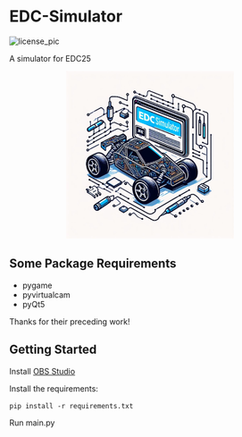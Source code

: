 # EDC-Simulator

![license_pic](https://img.shields.io/badge/license-MIT-blue)

A simulator for EDC25

<div align="center">
	<img src="image/logo.jpg" alt="Editor" width="300">
</div>


## Some Package Requirements

- pygame
- pyvirtualcam
- pyQt5

Thanks for their preceding work!

## Getting Started

Install [OBS Studio](https://obsproject.com/)

Install the requirements:
```
pip install -r requirements.txt
```

Run main.py